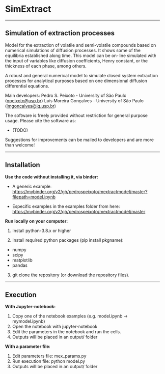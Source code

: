 # SimExtract

----------------
Simulation of extraction processes
------------------

Model for the extraction of volatile and semi-volatile compounds based on numerical simulations of diffusion processes. It shows some of the equilibria established along time. This model can be on-line simulated with the input of variables like diffusion coefficients, Henry constant, or the thickness of each phase, among others.

A robust and general numerical model to simulate closed system extraction processes for analytical purposes based on one dimensional diffusion differential equations.

Main developers:
Pedro S. Peixoto - University of São Paulo (ppeixoto@usp.br)
Luís Moreira Gonçalves - University of São Paulo (lmgoncalves@iq.usp.br)

The software is freely provided without restriction for general purpose usage. Please cite the software as:
- (TODO)

Suggestions for improvements can be mailed to developers and are more than welcome! 

--------------
 Installation
--------------

**Use the code without installing it, via binder:**

- A generic example:
https://mybinder.org/v2/gh/pedrospeixoto/mextractmodel/master?filepath=model.ipynb

- Especific examples in the examples folder from here:
https://mybinder.org/v2/gh/pedrospeixoto/mextractmodel/master

**Run locally on your computer:**

1) Install python-3.8.x or higher

2) Install required python packages (pip install pkgname):
- numpy
- scipy
- matplotlib
- pandas

3) git clone the repository (or download the repository files).

--------------
Execution
--------------

**With Jupyter-notebook:**
1) Copy one of the notebook examples (e.g. model.ipynb -> mymodel.ipynb)
2) Open the notebook with jupyter-notebook 
3) Edit the parameters in the notebook and run the cells.
4) Outputs will be placed in an output/ folder

**With a parameter file:**
1) Edit parameters file: mex_params.py
2) Run execution file: python model.py
3) Outputs will be placed in an output/ folder



